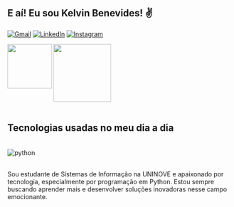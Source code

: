 
## E aí! Eu sou Kelvin Benevides! ✌️

[![Gmail](https://img.shields.io/badge/Gmail-D14836?style=for-the-badge&logo=gmail&logoColor=white)](mailto:kelvinbenevides2003@gmail.com)
[![LinkedIn](https://img.shields.io/badge/LinkedIn-0077B5?style=for-the-badge&logo=linkedin&logoColor=white)](https://www.linkedin.com/in/kelvinbenevides/)
[![Instagram](https://img.shields.io/badge/Instagram-E4405F?style=for-the-badge&logo=instagram&logoColor=white)](https://www.instagram.com/redcartixxz/)

<div>
  <img  align="center" height="130em" src="https://github-readme-stats.vercel.app/api?username=kelvinben0&show_icons=true&theme=great-gatsby&include_all_commits=true&count_private=true"/>
  <img  align="left" height="100em" src="https://github-readme-stats.vercel.app/api/top-langs/?username=kelvinben0&layout=compact&langs_count=16&theme=great-gatsby"/>
</div>
<br>


## Tecnologias usadas no meu dia a dia

<div style="display: inline_block"><br/>
  <img align="center" alt="python" src="https://img.shields.io/badge/Python-14354C?style=for-the-badge&logo=python&logoColor=white"/>
</div><br>

Sou estudante de Sistemas de Informação na UNINOVE e apaixonado por tecnologia, especialmente por programação em Python. Estou sempre buscando aprender mais e desenvolver soluções inovadoras nesse campo emocionante.
